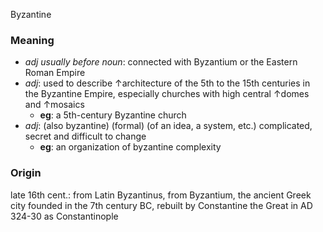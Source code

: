 Byzantine
### Meaning
+ _adj usually before noun_: connected with Byzantium or the Eastern Roman Empire
+ _adj_: used to describe ↑architecture of the 5th to the 15th centuries in the Byzantine Empire, especially churches with high central ↑domes and ↑mosaics
	+ __eg__:  a 5th-century Byzantine church
+ _adj_: (also byzantine) (formal) (of an idea, a system, etc.) complicated, secret and difficult to change
	+ __eg__: an organization of byzantine complexity

### Origin

late 16th cent.: from Latin Byzantinus, from Byzantium, the ancient Greek city founded in the 7th century BC, rebuilt by Constantine the Great in AD 324-30 as Constantinople

